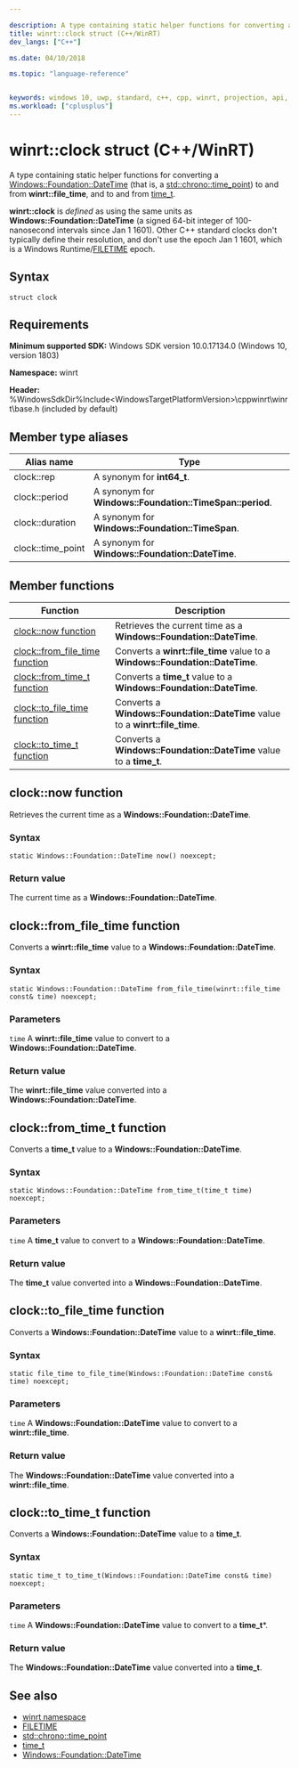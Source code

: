 ```yaml
---

description: A type containing static helper functions for converting a Windows::Foundation::DateTime (that is, a std::chrono::time_point) to and from winrt::file_time, and to and from time_t.
title: winrt::clock struct (C++/WinRT)
dev_langs: ["C++"]

ms.date: 04/10/2018

ms.topic: "language-reference"


keywords: windows 10, uwp, standard, c++, cpp, winrt, projection, api, reference, weak
ms.workload: ["cplusplus"]
---
```


# winrt::clock struct (C++/WinRT)
A type containing static helper functions for converting a [Windows::Foundation::DateTime](/uwp/api/windows.foundation.datetime) (that is, a [std::chrono::time_point](/cpp/standard-library/time-point-class)) to and from **winrt::file_time**, and to and from [time_t](/cpp/c-runtime-library/reference/time-time32-time64).

**winrt::clock** is *defined* as using the same units as **Windows::Foundation::DateTime** (a signed 64-bit integer of 100-nanosecond intervals since Jan 1 1601). Other C++ standard clocks don't typically define their resolution, and don't use the epoch Jan 1 1601, which is a Windows Runtime/[FILETIME](/windows/win32/api/minwinbase/ns-minwinbase-filetime) epoch.

## Syntax
```cppwinrt
struct clock
```

## Requirements
**Minimum supported SDK:** Windows SDK version 10.0.17134.0 (Windows 10, version 1803)

**Namespace:** winrt

**Header:** %WindowsSdkDir%Include\<WindowsTargetPlatformVersion>\cppwinrt\winrt\base.h (included by default)

## Member type aliases
|Alias name|Type|
|------------|-----------------|
|clock::rep|A synonym for **int64_t**.|
|clock::period|A synonym for **Windows::Foundation::TimeSpan::period**.|
|clock::duration|A synonym for **Windows::Foundation::TimeSpan**.|
|clock::time_point|A synonym for **Windows::Foundation::DateTime**.|

## Member functions
|Function|Description|
|------------|-----------------|
|[clock::now function](#clocknow-function)|Retrieves the current time as a **Windows::Foundation::DateTime**.|
|[clock::from_file_time function](#clockfrom_file_time-function)|Converts a **winrt::file_time** value to a **Windows::Foundation::DateTime**.|
|[clock::from_time_t function](#clockfrom_time_t-function)|Converts a **time_t** value to a **Windows::Foundation::DateTime**.|
|[clock::to_file_time function](#clockto_file_time-function)|Converts a **Windows::Foundation::DateTime** value to a **winrt::file_time**.|
|[clock::to_time_t function](#clockto_time_t-function)|Converts a **Windows::Foundation::DateTime** value to a **time_t**.|

## clock::now function
Retrieves the current time as a **Windows::Foundation::DateTime**.

### Syntax
```cppwinrt
static Windows::Foundation::DateTime now() noexcept;
```

### Return value 
The current time as a **Windows::Foundation::DateTime**.

## clock::from_file_time function
Converts a **winrt::file_time** value to a **Windows::Foundation::DateTime**.

### Syntax
```cppwinrt
static Windows::Foundation::DateTime from_file_time(winrt::file_time const& time) noexcept;
```

### Parameters
`time`
A **winrt::file_time** value to convert to a **Windows::Foundation::DateTime**.

### Return value 
The **winrt::file_time** value converted into a **Windows::Foundation::DateTime**.

## clock::from_time_t function
Converts a **time_t** value to a **Windows::Foundation::DateTime**.

### Syntax
```cppwinrt
static Windows::Foundation::DateTime from_time_t(time_t time) noexcept;
```

### Parameters
`time`
A **time_t** value to convert to a **Windows::Foundation::DateTime**.

### Return value 
The **time_t** value converted into a **Windows::Foundation::DateTime**.

## clock::to_file_time function
Converts a **Windows::Foundation::DateTime** value to a **winrt::file_time**.

### Syntax
```cppwinrt
static file_time to_file_time(Windows::Foundation::DateTime const& time) noexcept;
```

### Parameters
`time`
A **Windows::Foundation::DateTime** value to convert to a **winrt::file_time**.

### Return value 
The **Windows::Foundation::DateTime** value converted into a **winrt::file_time**.

## clock::to_time_t function
Converts a **Windows::Foundation::DateTime** value to a **time_t**.

### Syntax
```cppwinrt
static time_t to_time_t(Windows::Foundation::DateTime const& time) noexcept;
```

### Parameters
`time`
A **Windows::Foundation::DateTime** value to convert to a **time_t***.

### Return value 
The **Windows::Foundation::DateTime** value converted into a **time_t**.

## See also 
* [winrt namespace](winrt.md)
* [FILETIME](/windows/win32/api/minwinbase/ns-minwinbase-filetime)
* [std::chrono::time_point](/cpp/standard-library/time-point-class)
* [time_t](/cpp/c-runtime-library/reference/time-time32-time64)
* [Windows::Foundation::DateTime](/uwp/api/windows.foundation.datetime)
